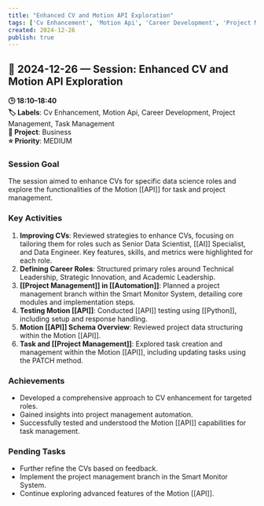 ```yaml
---
title: "Enhanced CV and Motion API Exploration"
tags: ['Cv Enhancement', 'Motion Api', 'Career Development', 'Project Management', 'Task Management']
created: 2024-12-26
publish: true
---
```


## 📅 2024-12-26 — Session: Enhanced CV and Motion API Exploration

**🕒 18:10–18:40**  
**🏷️ Labels**: Cv Enhancement, Motion Api, Career Development, Project Management, Task Management  
**📂 Project**: Business  
**⭐ Priority**: MEDIUM  


### Session Goal
The session aimed to enhance CVs for specific data science roles and explore the functionalities of the Motion [[API]] for task and project management.

### Key Activities
1. **Improving CVs**: Reviewed strategies to enhance CVs, focusing on tailoring them for roles such as Senior Data Scientist, [[AI]] Specialist, and Data Engineer. Key features, skills, and metrics were highlighted for each role.
2. **Defining Career Roles**: Structured primary roles around Technical Leadership, Strategic Innovation, and Academic Leadership.
3. **[[Project Management]] in [[Automation]]**: Planned a project management branch within the Smart Monitor System, detailing core modules and implementation steps.
4. **Testing Motion [[API]]**: Conducted [[API]] testing using [[Python]], including setup and response handling.
5. **Motion [[API]] Schema Overview**: Reviewed project data structuring within the Motion [[API]].
6. **Task and [[Project Management]]**: Explored task creation and management within the Motion [[API]], including updating tasks using the PATCH method.

### Achievements
- Developed a comprehensive approach to CV enhancement for targeted roles.
- Gained insights into project management automation.
- Successfully tested and understood the Motion [[API]] capabilities for task management.

### Pending Tasks
- Further refine the CVs based on feedback.
- Implement the project management branch in the Smart Monitor System.
- Continue exploring advanced features of the Motion [[API]].
